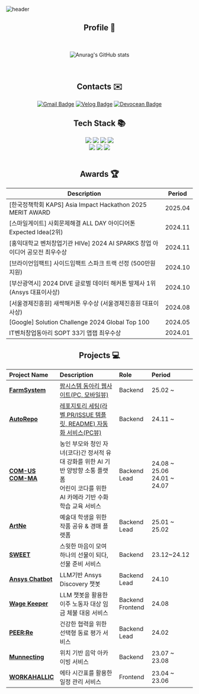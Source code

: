 ![header](https://capsule-render.vercel.app/api?type=waving&color=timeGradient&text=Hayeon's%20GitHub%20&animation=twinkling&fontSize=50&fontAlignY=40&fontAlign=70&height=250)


<div align="center">
  
## Profile 📁
<br><br>
![Anurag's GitHub stats](https://github-readme-stats.vercel.app/api?username=hysong4u&show_icons=true&theme=default&count-private=true&hide=stars)  
<br><br>


## Contacts ✉️
[![Gmail Badge](https://img.shields.io/badge/Gmail-d14836?style=flat-square&logo=Gmail&logoColor=white&link=mailto:hysong4u@gmail.com)](mailto:hysong4u@gmail.com)
[![Velog Badge](https://img.shields.io/badge/Velog-20C997?style=flat-square&logo=velog&logoColor=white&link=https://velog.io/@hanni/)](https://velog.io/@hanni/)
[![Devocean Badge](https://img.shields.io/badge/Devocean-0441FF?style=flat-square&logoColor=white&link=https://devocean.sk.com/community/list.do?userId=26315)](https://devocean.sk.com/community/list.do?userId=26315)

## Tech Stack 📚
<img src="https://img.shields.io/badge/Java-007396?style=for-the-badge&logo=Java&logoColor=white"> 
<img src="https://img.shields.io/badge/JavaScript-F0DB4F?style=for-the-badge&logo=JavaScript&logoColor=white"> 
<img src="https://img.shields.io/badge/C-012A4A?style=for-the-badge&logo=C&logoColor=white"> 
<img src="https://img.shields.io/badge/C++-012A4A?style=for-the-badge&logo=C&logoColor=white"> 
<br>
<img src="https://img.shields.io/badge/Spring%20Boot-4DB33D?style=for-the-badge&logo=Spring%20Boot&logoColor=white">
<img src="https://img.shields.io/badge/Express.js-444444?style=for-the-badge&logo=express&logoColor=white">
<img src="https://img.shields.io/badge/React%20Native-61DAFB?style=for-the-badge&logo=react&logoColor=white">
<br>
<br>

## Awards 🏆

| Description                                                | Period     |
|------------------------------------------------------------|------------|
| [한국정책학회 KAPS] Asia Impact Hackathon 2025 MERIT AWARD | 2025.04    | 
| [스마일게이트] 사회문제해결 ALL DAY 아이디어톤 Expected Idea(2위) | 2024.11    |
| [홍익대학교 벤처창업기관 HIVe] 2024 AI SPARKS 창업 아이디어 공모전 최우수상 | 2024.11    |
| [브라이언임팩트] 사이드임팩트 스파크 트랙 선정 (500만원 지원)      | 2024.10    |
| [부산광역시] 2024 DIVE 글로벌 데이터 해커톤 발제사 1위 (Ansys 대표이사상) | 2024.10    |
| [서울경제진흥원] 새싹해커톤 우수상 (서울경제진흥원 대표이사상)     | 2024.08    |
| [Google] Solution Challenge 2024 Global Top 100      | 2024.05    |
| IT벤처창업동아리 SOPT 33기 앱잽 최우수상                        | 2024.01    |

## Projects 💻
| Project Name                                                                                      | Description                                                                                 | Role          | Period        |
| :------------------------------------------------------------------------------- | :------------------------------------------------------------------------------------------ | :------------ | :------------ |
| [**FarmSystem**](https://github.com/DguFarmSystem/HomePage-BE)                                                 | [팜시스템 동아리 웹사이트(PC, 모바일뷰)](https://www.farmsystem.kr/)                                                      | Backend  | 25.02 ~       |
| [**AutoRepo**](https://github.com/2024-2-3M1S/AutoRepo-Server)                                     | [레포지토리 세팅(라벨,PR/ISSUE 템플릿, README) 자동화 서비스(PC뷰)](https://autorepo.dcs-seochan99.com/) | Backend       | 24.11 ~        |
| [**COM-US**](https://github.com/COM-US)<br>[**COM-MA**](https://github.com/COM-MA)                 | 농인 부모와 청인 자녀(코다)간 정서적 유대 강화를 위한 AI 기반 양방향 소통 플랫폼 <br>어린이 코다를 위한 AI 카메라 기반 수화 학습 교육 서비스 | Backend Lead  | 24.08 ~ 25.06 <br>24.01 ~ 24.07 |
| [**ArtNe**](https://github.com/ArtNeplatform/back)                                                 | 예술대 학생을 위한 작품 공유 & 경매 플랫폼                                                        | Backend Lead  | 25.01 ~ 25.02        |
| [**SWEET**](https://github.com/SWEET-DEVELOPERS/sweet-server)                                      | 스윗한 마음이 모여 하나의 선물이 되다, 선물 준비 서비스                                      | Backend       | 23.12~24.12   |
| [**Ansys Chatbot**](https://github.com/HACK-DIVE/hack-dive-server)                                 | LLM기반 Ansys Discovery 챗봇                                                                 | Backend Lead  | 24.10         |
| [**Wage Keeper**](https://github.com/SESAC-PAY/wage-keeper-server)                                 | LLM 챗봇을 활용한 이주 노동자 대상 임금 체불 대응 서비스                                     | Backend<br>Frontend | 24.08         |
| [**PEER:Re**](https://github.com/PEER-Re/PEERRE-SERVER)                                            | 건강한 협력을 위한 선택형 동료 평가 서비스                                                  | Backend Lead  | 24.02         |
| [**Munnecting**](https://github.com/Mu-necting/Mu-necting_Server)                                  | 위치 기반 음악 아카이빙 서비스                                                                         | Backend       | 23.07 ~ 23.08   |
| [**WORKAHALLIC**](https://github.com/CSID-DGU/2023-1-OSSP2-HotSix-6)                               | 에타 시간표를 활용한 일정 관리 서비스                                                           | Frontend      | 23.04 ~ 23.06   |




</div><br>
